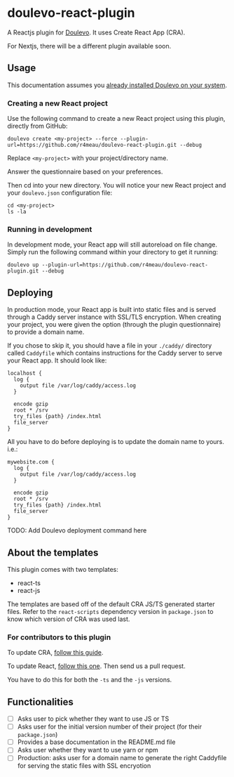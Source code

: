 # doulevo-react-plugin

A Reactjs plugin for [Doulevo](https://github.com/doulevo/doulevo). It uses Create React App (CRA).

For Nextjs, there will be a different plugin available soon.
## Usage

This documentation assumes you [already installed Doulevo on your system](https://github.com/doulevo/doulevo/#readme).

### Creating a new React project

Use the following command to create a new React project using this plugin, directly from GitHub:
```
doulevo create <my-project> --force --plugin-url=https://github.com/r4meau/doulevo-react-plugin.git --debug
```

Replace `<my-project>` with your project/directory name.

Answer the questionnaire based on your preferences.

Then cd into your new directory. You will notice your new React project and your `doulevo.json` configuration file:
```
cd <my-project>
ls -la
```

### Running in development

In development mode, your React app will still autoreload on file change. Simply run the following command within your directory to get it running:

```
doulevo up --plugin-url=https://github.com/r4meau/doulevo-react-plugin.git --debug
```

## Deploying

In production mode, your React app is built into static files and is served through a Caddy server instance with SSL/TLS encryption. When creating your project, you were given the option (through the plugin questionnaire) to provide a domain name.

If you chose to skip it, you should have a file in your `./caddy/` directory called `Caddyfile` which contains instructions for the Caddy server to serve your React app. It should look like:

```
localhost {
  log {
    output file /var/log/caddy/access.log
  }

  encode gzip
  root * /srv
  try_files {path} /index.html
  file_server
}
```

All you have to do before deploying is to update the domain name to yours. i.e.:

```
mywebsite.com {
  log {
    output file /var/log/caddy/access.log
  }

  encode gzip
  root * /srv
  try_files {path} /index.html
  file_server
}
```

TODO: Add Doulevo deployment command here

## About the templates

This plugin comes with two templates:

- react-ts
- react-js

The templates are based off of the default CRA JS/TS generated starter files. Refer to the `react-scripts` dependency version in `package.json` to know which version of CRA was used last.


### For contributors to this plugin

To update CRA, [follow this guide](https://create-react-app.dev/docs/updating-to-new-releases).

To update React, [follow this one](https://stackoverflow.com/a/49829751/927559). Then send us a pull request.

You have to do this for both the `-ts` and the `-js` versions.

## Functionalities

- [ ] Asks user to pick whether they want to use JS or TS
- [ ] Asks user for the initial version number of their project (for their `package.json`)
- [ ] Provides a base documentation in the README.md file
- [ ] Asks user whether they want to use yarn or npm
- [ ] Production: asks user for a domain name to generate the right Caddyfile for serving the static files with SSL encryotion
